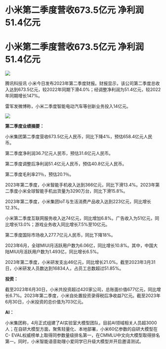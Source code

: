 # 小米第二季度营收673.5亿元 净利润51.4亿元

# 小米第二季度营收673.5亿元 净利润51.4亿元

![](https://inews.gtimg.com/news_bt/OXUyJOlCw9UP8VFeQ2PquXh1-xSI3wXsaGkm6JIeiVFLYAA/1000)

腾讯科技讯
小米今日发布2023年第二季度财报。财报显示，该公司第二季度总收入达到673.5亿元，较2022年同期下滑4.0%；经调整净利润为51.4亿元，较2022年同期增长147%。

雷军发微博称，小米二季度智能电动汽车等创新业务投入14亿元。

![](https://inews.gtimg.com/news_bt/O4w6_sJ32F3Tk7gVFLtPf0wqzN-a9RxR_luohflbXa954AA/1000)

**第二季度业绩摘要：**

小米集团第二季度营收673.5亿元人民币，同比下降4%，预估658.4亿元人民币。

第二季度净利润36.7亿元人民币，预估31.6亿元人民币。

第二季度调整后净利润51.4亿元人民币，预估40.8亿元人民币。

第二季度毛利率21％，预估20.1％。

2023年第二季度，小米智能手机收入达到366亿元，同比下滑13.4%。2023年第二季度小米全球智能手机出货量为3290万台，同比下滑15.8%。

2023年第二季度，小米集团IoT与生活消费产品收入达到223亿元，同比增长12.3%。

小米第二季度互联网服务收入达74亿元，同比增加6.8%。广告收入为51亿元，同比增长13.0%；游戏业务收入同比增长7.5%至10亿元。

第二季度国际市场收入277.7亿元人民币，同比下降18%。

2023年6月，全球MIUI月活跃用户数为6.06亿，同比增长10.8%。其中，中国大陆MIUI月活跃用户数为1.493亿，同比增长6.5%。

2023年第二季度，小米研发支出46亿元，同比增长21.0%。截至2023年3月31日，小米研发人员数达到16834人，占员工总数超过51.85%。

**投资：**

截至2023年6月30日，小米共投资超过420家公司，总账面价值677亿元，同比增长6.7%。2023年第二季度，小米自处置投资录得税后净收益7亿元。截至2023年6月30日，小米投资的总价值为703亿元。

**AI：**

小米集团称，4月正式组建了AI实验室大模型团队，目前AI领域相关人员超3000人；在自研大模型方面，聚焦轻量化、本地部署，小米60亿参数的自研大模型在C-
EVAL权威榜单上取得同参数量级排名第一，在CMMLU中文向大模型取得排名第一。同时，小米智能语音助理小爱同学已升级大模型并开启邀请测试。

